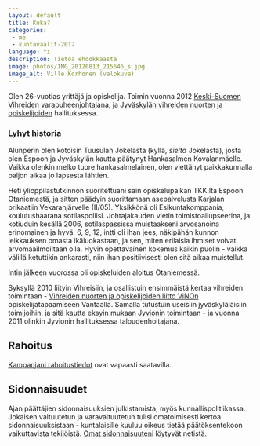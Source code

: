 ```yaml
---
layout: default
title: Kuka?
categories:
 - me
 - kuntavaalit-2012
language: fi
description: Tietoa ehdokkaasta
image: photos/IMG_20120813_215646_s.jpg
image_alt: Ville Korhonen (valokuva)
---
```


Olen 26-vuotias yrittäjä ja opiskelija. Toimin vuonna 2012 [Keski-Suomen Vihreiden][]  varapuheenjohtajana, ja [Jyväskylän vihreiden nuorten ja opiskelijoiden][] hallituksessa.


### Lyhyt historia
Alunperin olen kotoisin Tuusulan Jokelasta (kyllä, _sieltä_ Jokelasta), josta olen Espoon ja Jyväskylän kautta päätynyt Hankasalmen Kovalanmäelle. Vaikka olenkin melko tuore hankasalmelainen, olen viettänyt paikkakunnalla paljon aikaa jo lapsesta lähtien.

Heti ylioppilastutkinnon suoritettuani sain opiskelupaikan TKK:lta Espoon Otaniemestä, ja sitten päädyin suorittamaan asepalvelusta Karjalan prikaatiin Vekaranjärvelle (II/05). Yksikkönä oli Esikuntakomppania, koulutushaarana sotilaspoliisi. Johtajakauden vietin toimistoaliupseerina, ja kotiuduin kesällä 2006, sotilaspassissa muistaakseni arvosanoina erinomainen ja hyvä. 6, 9, 12, intti oli ihan jees, näkipähän kunnon leikkauksen omasta ikäluokastaan, ja sen, miten erilaisia ihmiset voivat arvomaailmoiltaan olla. Hyvin opettavainen kokemus kaikin puolin - vaikka välillä ketuttikin ankarasti, niin ihan positiivisesti olen sitä aikaa muistellut.

Intin jälkeen vuorossa oli opiskeluiden aloitus Otaniemessä.

Syksyllä 2010 liityin Vihreisiin, ja osallistuin ensimmäistä kertaa vihreiden toimintaan - [Vihreiden nuorten ja opiskelijoiden liitto ViNOn] opiskelijatapaamiseen Vantaalla. Samalla tutustuin useisiin jyväskyläläisiin toimijoihin, ja sitä kautta eksyin mukaan [Jyvionin] toimintaan - ja vuonna 2011 olinkin Jyvionin hallituksessa taloudenhoitajana.



## Rahoitus
[Kampanjani rahoitustiedot][] ovat vapaasti saatavilla.


## Sidonnaisuudet
Ajan päättäjien sidonnaisuuksien julkistamista, myös kunnallispolitiikassa. Jokaisen valtuutetun ja varavaltuutetun tulisi omatoimisesti kertoa sidonnaisuuksistaan - kuntalaisille kuuluu oikeus
tietää päätöksentekoon vaikuttavista tekijöistä. [Omat sidonnaisuuteni][] löytyvät netistä.


  [Jyvionin]: http://www.jyvioni.org
  [Vihreiden nuorten ja opiskelijoiden liitto ViNOn]: http://www.vino.fi/
  [Keski-Suomen Vihreiden]: http://www.keskisuomenvihreat.fi/
  [Jyväskylän vihreiden nuorten ja opiskelijoiden]: http://www.jyvioni.org/
  [Kampanjani rahoitustiedot]: /2012/kunnallisvaalit/rahoitus/
  [Omat sidonnaisuuteni]: /2012/kunnallisvaalit/sidonnaisuudet/
